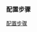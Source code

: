### 配置步骤

[配置步骤](https://xiaokinglong.github.io/2021/06/01/ant-design-vue%E4%B8%BB%E9%A2%98%E8%89%B2%E5%8A%A8%E6%80%81%E5%88%87%E6%8D%A2/)

